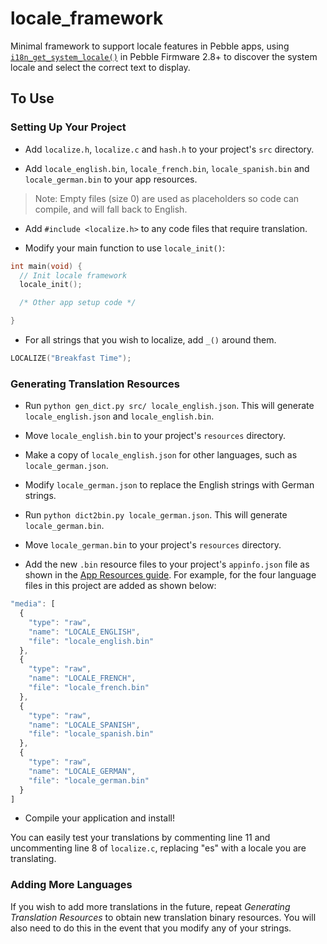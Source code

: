 # locale_framework

Minimal framework to support locale features in Pebble apps, using
[`i18n_get_system_locale()`](http://developer.getpebble.com/docs/c/group___internationalization.html)
in Pebble Firmware 2.8+ to discover the system locale and select the correct
text to display.

## To Use

### Setting Up Your Project

* Add `localize.h`, `localize.c` and `hash.h` to your project's `src` directory.

* Add `locale_english.bin`, `locale_french.bin`, `locale_spanish.bin` and
  `locale_german.bin` to your app resources.

> Note: Empty files (size 0) are used as placeholders so code can compile, and
> will fall back to English.

* Add `#include <localize.h>` to any code files that require translation.

* Modify your main function to use `locale_init()`:

```c
int main(void) {
  // Init locale framework
  locale_init();

  /* Other app setup code */

}
```

* For all strings that you wish to localize, add `_()` around them.

```c
LOCALIZE("Breakfast Time");
```

### Generating Translation Resources

* Run `python gen_dict.py src/ locale_english.json`. This will generate
  `locale_english.json` and `locale_english.bin`.

* Move `locale_english.bin` to your project's `resources` directory.

* Make a copy of `locale_english.json` for other languages, such as
  `locale_german.json`.

* Modify `locale_german.json` to replace the English strings with German
  strings.

* Run `python dict2bin.py locale_german.json`. This will generate
  `locale_german.bin`.

* Move `locale_german.bin` to your project's `resources` directory.

* Add the new `.bin` resource files to your project's `appinfo.json` file as
  shown in the
  [App Resources guide](https://developer.getpebble.com/guides/pebble-apps/display-and-animations/resources/#raw-resources).
  For example, for the four language files in this project are added as shown
  below:

```js
"media": [
  {
    "type": "raw",
    "name": "LOCALE_ENGLISH",
    "file": "locale_english.bin"
  },
  {
    "type": "raw",
    "name": "LOCALE_FRENCH",
    "file": "locale_french.bin"
  },
  {
    "type": "raw",
    "name": "LOCALE_SPANISH",
    "file": "locale_spanish.bin"
  },
  {
    "type": "raw",
    "name": "LOCALE_GERMAN",
    "file": "locale_german.bin"
  }
]
```

* Compile your application and install!

You can easily test your translations by commenting line 11 and uncommenting
line 8 of `localize.c`, replacing "es" with a locale you are translating.

### Adding More Languages

If you wish to add more translations in the future, repeat *Generating
Translation Resources* to obtain new translation binary resources. You will also
need to do this in the event that you modify any of your strings.
